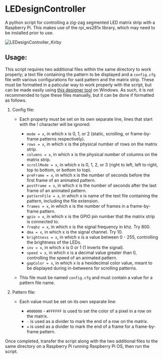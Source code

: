 # LEDesignController
A python script for controlling a zig-zag segmented LED matrix strip with a Raspberry Pi. This makes use of the rpi_ws281x library, which may need to be installed prior to use. 
 
 ![LEDesignController_Kirby](https://user-images.githubusercontent.com/26748231/193985309-b930d845-b889-4a88-9405-7ea9b89d9629.gif)

## Usage:
This script requires two additional files within the same directory to work properly; a text file containing the pattern to be displayed and a `config.cfg` file with various configurations for said pattern and the matrix strip. These must be formatted in a paticular way to work properly with the script, but can be made easily using [this designer tool](https://github.com/bakermcgee/LEDesigner) on Windows. As such, it is not recommended to type these files manually, but it can be done if formatted as follows.

1. Config file:
   - Each property must be set on its own separate line, lines that start with the ! character will be ignored:
     - `mode = x`, in which x is 0, 1, or 2 (static, scrolling, or frame-by-frame patterns respectively).
     - `rows = x`, in which x is the physical number of rows on the matrix strip.
     - `columns = x`, in which x is the physical number of columns on the matrix strip.
     - `scrollMode = x`, in which x is 0, 1, 2, or 3 (right to left, left to right, top to bottom, or bottom to top).
     - `preFrame = x`, in which x is the number of seconds before the first frame of an animated pattern.
     - `postFrame = x`, in which x is the number of seconds after the last frame of an animated pattern.
     - `patternFile = x`, in which x is name of the text file containing the pattern, including the file extension. 
     - `frames = x`, in which x is the number of frames in a frame-by-frame pattern.
     - `gpio = x`, in which x is the GPIO pin number that the matrix strip is connected to.
     - `freqhz = x`, in which x is the signal frequency in khz. Try 800.
     - `dma = x`, in which x is the signal channel. Try 10.
     - `brightness = x`, in which x is a value between 0 - 255, controlling the brightness of the LEDs.
     - `inv = x`, in which x is 0 or 1 (1 inverts the signal).
     - `speed = x`, in which x is a decimal value greater than 0, controlling the speed of an animated pattern.
     - `gapColor = x`, in which x is a hexidecimal color value, meant to be displayed during in-betweens for scrolling patterns.
     
   - This file must be named `config.cfg` and must contain a value for a pattern file name.
   
2. Pattern file:
   - Each value must be set on its own separate line:
   
     - `#000000` - `#FFFFFF` is used to set the color of a pixel in a row on the matrix.
     - `-` is used as a divider to mark the end of a row on the matrix.
     - `=` is used as a divider to mark the end of a frame for a frame-by-frame pattern.

Once completed, transfer the script along with the two additional files to the same directory on a Raspberry Pi running Raspberry Pi OS, then run the script. 
